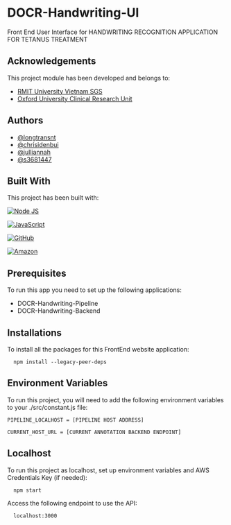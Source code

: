 
#    DOCR-Handwriting-UI

  Front End User Interface for HANDWRITING RECOGNITION APPLICATION FOR TETANUS TREATMENT

## Acknowledgements
This project module has been developed and belongs to:
 - [RMIT University Vietnam SGS](https://www.rmit.edu.vn/)
 - [Oxford University Clinical Research Unit](https://www.oucru.org/)


## Authors

- [@longtransnt](https://github.com/longtransnt)
- [@chrisidenbui](https://github.com/chrisidenbui)
- [@julliannah](https://github.com/julliannah)
- [@s3681447](https://github.com/s3681447)


## Built With

This project has been built with:

[![Node JS](https://img.shields.io/badge/React-20232A?style=for-the-badge&logo=react&logoColor=61DAFB)]()

[![JavaScript](https://img.shields.io/badge/Bootstrap-563D7C?style=for-the-badge&logo=bootstrap&logoColor=white)]()

[![GitHub](https://img.shields.io/badge/GitHub-100000?style=for-the-badge&logo=github&logoColor=white)]()

[![Amazon](https://img.shields.io/badge/Amazon_AWS-232F3E?style=for-the-badge&logo=amazon-aws&logoColor=white)]()



##  Prerequisites

To run this app you need to set up the following applications:

- DOCR-Handwriting-Pipeline
- DOCR-Handwriting-Backend 


##  Installations

To install all the packages for this FrontEnd website application:
```
  npm install --legacy-peer-deps
```

## Environment Variables

To run this project, you will need to add the following environment variables to your ./src/constant.js file:

`PIPELINE_LOCALHOST = [PIPELINE HOST ADDRESS]`

`CURRENT_HOST_URL = [CURRENT ANNOTATION BACKEND ENDPOINT]`

## Localhost

To run this project as localhost, set up environment variables and AWS Credentials Key (if needed):
```
  npm start
```

Access the following endpoint to use the API:
```http
  localhost:3000
```
